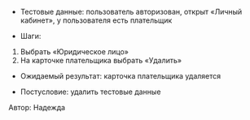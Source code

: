 * Тестовые данные: пользователь авторизован, открыт «Личный кабинет», у пользователя есть плательщик

* Шаги:
1.	Выбрать «Юридическое лицо»
2.	На карточке плательщика выбрать «Удалить»

* Ожидаемый результат: карточка плательщика удаляется

* Постусловие: удалить тестовые данные

Автор: Надежда
